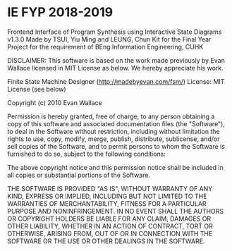 # IE FYP 2018-2019

Frontend Interface of Program Synthesis using Interactive State Diagrams
v1.3.0
Made by TSUI, Yiu Ming and LEUNG, Chun Kit
for the Final Year Project
for the requirement of BEng Information Engineering, CUHK

DISCLAIMER: This software is based on the work made previously by Evan Wallace licensed in MIT License as below. We hereby appreciate his work.

 Finite State Machine Designer (http://madebyevan.com/fsm/)
 License: MIT License (see below)

 Copyright (c) 2010 Evan Wallace

 Permission is hereby granted, free of charge, to any person
 obtaining a copy of this software and associated documentation
 files (the "Software"), to deal in the Software without
 restriction, including without limitation the rights to use,
 copy, modify, merge, publish, distribute, sublicense, and/or sell
 copies of the Software, and to permit persons to whom the
 Software is furnished to do so, subject to the following
 conditions:

 The above copyright notice and this permission notice shall be
 included in all copies or substantial portions of the Software.

 THE SOFTWARE IS PROVIDED "AS IS", WITHOUT WARRANTY OF ANY KIND,
 EXPRESS OR IMPLIED, INCLUDING BUT NOT LIMITED TO THE WARRANTIES
 OF MERCHANTABILITY, FITNESS FOR A PARTICULAR PURPOSE AND
 NONINFRINGEMENT. IN NO EVENT SHALL THE AUTHORS OR COPYRIGHT
 HOLDERS BE LIABLE FOR ANY CLAIM, DAMAGES OR OTHER LIABILITY,
 WHETHER IN AN ACTION OF CONTRACT, TORT OR OTHERWISE, ARISING
 FROM, OUT OF OR IN CONNECTION WITH THE SOFTWARE OR THE USE OR
 OTHER DEALINGS IN THE SOFTWARE.
